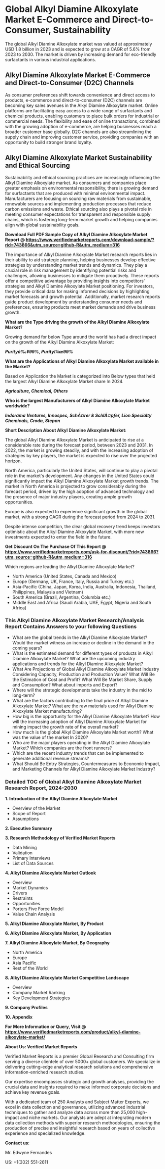 <h1>Global Alkyl Diamine Alkoxylate Market E-Commerce and Direct-to-Consumer, Sustainability</h1><p class=""><p>The global Alkyl Diamine Alkoxylate market was valued at approximately USD 1.8 billion in 2023 and is expected to grow at a CAGR of 5.6% from 2023 to 2030. The market is driven by increasing demand for eco-friendly surfactants in various industrial applications.</p><h2>Alkyl Diamine Alkoxylate Market E-Commerce and Direct-to-Consumer (D2C) Channels</h2><p>As consumer preferences shift towards convenience and direct access to products, e-commerce and direct-to-consumer (D2C) channels are becoming key sales avenues in the Alkyl Diamine Alkoxylate market. Online platforms are facilitating easy access to a wide range of surfactants and chemical products, enabling customers to place bulk orders for industrial or commercial needs. The flexibility and ease of online transactions, combined with the growing adoption of e-commerce, are helping businesses reach a broader customer base globally. D2C channels are also streamlining the supply chain and improving customer service, providing companies with an opportunity to build stronger brand loyalty.</p><h2>Alkyl Diamine Alkoxylate Market Sustainability and Ethical Sourcing</h2><p>Sustainability and ethical sourcing practices are increasingly influencing the Alkyl Diamine Alkoxylate market. As consumers and companies place greater emphasis on environmental responsibility, there is growing demand for surfactants that are produced with minimal environmental impact. Manufacturers are focusing on sourcing raw materials from sustainable, renewable sources and implementing production processes that reduce carbon emissions and waste. Ethical sourcing also plays a pivotal role in meeting consumer expectations for transparent and responsible supply chains, which is fostering long-term market growth and helping companies align with global sustainability goals.</p></p><p class=""><strong>Download Full PDF Sample Copy of Alkyl Diamine Alkoxylate Market Report @ <a href="https://www.verifiedmarketreports.com/download-sample/?rid=743866&utm_source=github-R&utm_medium=316" target="_blank">https://www.verifiedmarketreports.com/download-sample/?rid=743866&utm_source=github-R&utm_medium=316</a></strong></p><p>The importance of&nbsp;Alkyl Diamine Alkoxylate Market research reports lies in their ability to aid strategic planning, helping businesses develop effective strategies by understanding market trends and dynamics. They play a crucial role in risk management by identifying potential risks and challenges, allowing businesses to mitigate them proactively. These reports offer a competitive advantage by providing insights into competitors' strategies and Alkyl Diamine Alkoxylate Market positioning. For investors, they provide critical data for making informed decisions by highlighting market forecasts and growth potential. Additionally, market research reports guide product development by understanding consumer needs and preferences, ensuring products meet market demands and drive business growth.</p><p><strong>What are the&nbsp;Type driving the growth of the Alkyl Diamine Alkoxylate Market?</strong></p><p id="" class="">Growing demand for below Type around the world has had a direct impact on the growth of the Alkyl Diamine Alkoxylate Market:</p><p class=""><em><strong>Purityâ‰¥99%, Purityï¼œ99%</strong></em></p><p class=""><strong>What are the&nbsp;Applications&nbsp;of Alkyl Diamine Alkoxylate Market available in the Market?</strong></p><p id="" class="">Based on Application the Market is categorized into Below types that held the largest Alkyl Diamine Alkoxylate Market share In 2024.</p><p class=""><em><strong>Agriculture, Chemical, Others</strong></em></p><p class=""><strong>Who is the largest Manufacturers of Alkyl Diamine Alkoxylate Market worldwide?</strong></p><p><em><strong>Indorama Ventures, Innospec, SchÃ¤rer & SchlÃ¤pfer, Lion Specialty Chemicals, Croda, Stepan</strong></em></p><p id="" class=""><strong>Short Description About Alkyl Diamine Alkoxylate Market:</strong></p><p>The global Alkyl Diamine Alkoxylate Market is anticipated to rise at a considerable rate during the forecast period, between 2023 and 2031. In 2022, the market is growing steadily, and with the increasing adoption of strategies by key players, the market is expected to rise over the projected horizon.</p><p>North America, particularly the United States, will continue to play a pivotal role in the market's development. Any changes in the United States could significantly impact the Alkyl Diamine Alkoxylate Market growth trends. The market in North America is projected to grow considerably during the forecast period, driven by the high adoption of advanced technology and the presence of major industry players, creating ample growth opportunities.</p><p>Europe is also expected to experience significant growth in the global market, with a strong CAGR during the forecast period from 2024 to 2031.</p><p>Despite intense competition, the clear global recovery trend keeps investors optimistic about the Alkyl Diamine Alkoxylate Market, with more new investments expected to enter the field in the future.</p><p id="" class=""><strong>Get Discount On The Purchase Of This Report @ <a href="https://www.verifiedmarketreports.com/ask-for-discount/?rid=743866?utm_source=github-R&utm_medium=316" target="_blank">https://www.verifiedmarketreports.com/ask-for-discount/?rid=743866?utm_source=github-R&utm_medium=316</a></strong></p><p class="">Which regions are leading the Alkyl Diamine Alkoxylate Market?</p><ul><li>North America (United States, Canada and Mexico)</li><li>Europe (Germany, UK, France, Italy, Russia and Turkey etc.)</li><li>Asia-Pacific (China, Japan, Korea, India, Australia, Indonesia, Thailand, Philippines, Malaysia and Vietnam)</li><li>South America (Brazil, Argentina, Columbia etc.)</li><li>Middle East and Africa (Saudi Arabia, UAE, Egypt, Nigeria and South Africa)</li></ul><h3 id="" class="">This Alkyl Diamine Alkoxylate Market Research/Analysis Report Contains Answers to your following Questions</h3><ul><li>What are the global trends in the Alkyl Diamine Alkoxylate Market? Would the market witness an increase or decline in the demand in the coming years?</li><li>What is the estimated demand for different types of products in Alkyl Diamine Alkoxylate Market? What are the upcoming industry applications and trends for the Alkyl Diamine Alkoxylate Market?</li><li>What Are Projections of Global Alkyl Diamine Alkoxylate Market Industry Considering Capacity, Production and Production Value? What Will Be the Estimation of Cost and Profit? What Will Be Market Share, Supply and Consumption? What about imports and Export?</li><li>Where will the strategic developments take the industry in the mid to long-term?</li><li>What are the factors contributing to the final price of Alkyl Diamine Alkoxylate Market? What are the raw materials used for Alkyl Diamine Alkoxylate Market manufacturing?</li><li>How big is the opportunity for the Alkyl Diamine Alkoxylate Market? How will the increasing adoption of Alkyl Diamine Alkoxylate Market for mining impact the growth rate of the overall market?</li><li>How much is the global Alkyl Diamine Alkoxylate Market worth? What was the value of the market In 2020?</li><li>Who are the major players operating in the Alkyl Diamine Alkoxylate Market? Which companies are the front runners?</li><li>Which are the recent industry trends that can be implemented to generate additional revenue streams?</li><li>What Should Be Entry Strategies, Countermeasures to Economic Impact, and Marketing Channels for Alkyl Diamine Alkoxylate Market Industry?</li></ul><h3 id="" class="">Detailed TOC of Global Alkyl Diamine Alkoxylate Market Research Report, 2024-2030</h3><p id="" class=""><strong>1. Introduction of the Alkyl Diamine Alkoxylate Market</strong></p><ul><li>Overview of the Market</li><li>Scope of Report</li><li>Assumptions</li></ul><p id="" class=""><strong>2. Executive Summary</strong></p><p id="" class=""><strong>3. Research Methodology of Verified Market Reports</strong></p><ul><li>Data Mining</li><li>Validation</li><li>Primary Interviews</li><li>List of Data Sources</li></ul><p id="" class=""><strong>4. Alkyl Diamine Alkoxylate Market Outlook</strong></p><ul><li>Overview</li><li>Market Dynamics</li><li>Drivers</li><li>Restraints</li><li>Opportunities</li><li>Porters Five Force Model</li><li>Value Chain Analysis</li></ul><p id="" class=""><strong>5. Alkyl Diamine Alkoxylate Market, By Product</strong></p><p id="" class=""><strong>6. Alkyl Diamine Alkoxylate Market, By Application</strong></p><p id="" class=""><strong>7. Alkyl Diamine Alkoxylate Market, By Geography</strong></p><ul><li>North America</li><li>Europe</li><li>Asia Pacific</li><li>Rest of the World</li></ul><p id="" class=""><strong>8. Alkyl Diamine Alkoxylate Market Competitive Landscape</strong></p><ul><li>Overview</li><li>Company Market Ranking</li><li>Key Development Strategies</li></ul><p id="" class=""><strong>9. Company Profiles</strong></p><p id="" class=""><strong>10. Appendix</strong></p><p id="" class=""><strong>For More Information or Query, Visit @ <a href="https://www.verifiedmarketreports.com/product/alkyl-diamine-alkoxylate-market/" target="_blank">https://www.verifiedmarketreports.com/product/alkyl-diamine-alkoxylate-market/</a></strong></p><p id="" class=""><strong>About Us: Verified Market Reports</strong></p><p id="" class="">Verified Market Reports is a premier Global Research and Consulting firm serving a diverse clientele of over 5000+ global customers. We specialize in delivering cutting-edge analytical research solutions and comprehensive information-enriched research studies.</p><p id="" class="">Our expertise encompasses strategic and growth analyses, providing the crucial data and insights required to make informed corporate decisions and achieve key revenue goals.</p><p id="" class="">With a dedicated team of 250 Analysts and Subject Matter Experts, we excel in data collection and governance, utilizing advanced industrial techniques to gather and analyze data across more than 25,000 high-impact and niche markets. Our analysts are adept at integrating modern data collection methods with superior research methodologies, ensuring the production of precise and insightful research based on years of collective experience and specialized knowledge.</p><p id="" class=""><strong>Contact us:</strong></p><p id="" class="">Mr. Edwyne Fernandes</p><p id="" class="">US: +1(302) 551-2611</p>